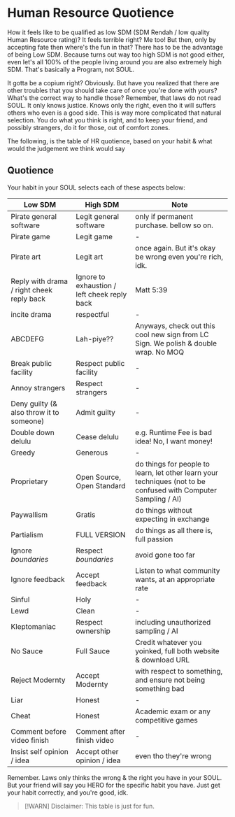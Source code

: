 # Human Resource Quotience

How it feels like to be qualified as low SDM (SDM Rendah / low quality Human Resource rating)? It feels terrible right? Me too! But then, only by accepting fate then where's the fun in that? There has to be the advantage of being Low SDM. Because turns out way too high SDM is not good either, even let's all 100% of the people living around you are also extremely high SDM. That's basically a Program, not SOUL.

It gotta be a copium right? Obviously. But have you realized that there are other troubles that you should take care of once you're done with yours? What's the correct way to handle those? Remember, that laws do not read SOUL. It only knows justice. Knows only the right, even tho it will suffers others who even is a good side. This is way more complicated that natural selection. You do what you think is right, and to keep your friend, and possibly strangers, do it for those, out of comfort zones.

The following, is the table of HR quotience, based on your habit & what would the judgement we think would say

## Quotience

Your habit in your SOUL selects each of these aspects below:

| Low SDM | High SDM | Note |
| - | - | - |
| Pirate general software | Legit general software | only if permanent purchase. bellow so on. |
| Pirate game | Legit game | - |
| Pirate art | Legit art | once again. But it's okay be wrong even you're rich, idk. |
| Reply with drama / right cheek reply back | Ignore to exhaustion / left cheek reply back | Matt 5:39 |
| incite drama | respectful | - |
| ABCDEFG | Lah-piye?? | Anyways, check out this cool new sign from LC Sign. We polish & double wrap. No MOQ |
| Break public facility | Respect public facility | - |
| Annoy strangers | Respect strangers | - |
| Deny guilty (& also throw it to someone) | Admit guilty | - |
| Double down delulu | Cease delulu | e.g. Runtime Fee is bad idea! No, I want money! |
| Greedy | Generous | - |
| Proprietary | Open Source, Open Standard | do things for people to learn, let other learn your techniques (not to be confused with Computer Sampling / AI) |
| Paywallism | Gratis | do things without expecting in exchange |
| Partialism | FULL VERSION | do things as all there is, full passion |
| Ignore *boundaries* | Respect *boundaries* | avoid gone too far |
| Ignore feedback | Accept feedback | Listen to what community wants, at an appropriate rate |
| Sinful | Holy | - |
| Lewd | Clean | - |
| Kleptomaniac | Respect ownership | including unauthorized sampling / AI |
| No Sauce | Full Sauce | Credit whatever you yoinked, full both website & download URL |
| Reject Modernty | Accept Modernty | with respect to something, and ensure not being something bad |
| Liar | Honest | - |
| Cheat | Honest | Academic exam or any competitive games |
| Comment before video finish | Comment after finish video | - |
| Insist self opinion / idea | Accept other opinion / idea | even tho they're wrong |

Remember. Laws only thinks the wrong & the right you have in your SOUL. But your friend will say you HERO for the specific habit you have. Just get your habit correctly, and you're good, idk.

> [!WARN]
> Disclaimer: This table is just for fun.